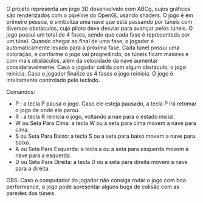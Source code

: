 O projeto representa um jogo 3D desenvolvido com ABCg, cujos gráficos são renderizados com o pipeline do OpenGL usando shaders.
O jogo é em primeiro pessoa, e simboliza uma nave que está passando por túneis com diversos obstáculos, cujo piloto deve desviar para avançar pelos túneis.
O jogo possui um total de 4 fases, sendo que cada fase é representada por um túnel. Quando chegar ao final de uma fase, o jogador é automaticamente levado para a próxima fase.
Cada túnel possui uma coloração, e conforme o jogo vai progredindo,  os túneis ficam maiores e com mais obstáculos, além da velocidade da nave aumentar consideravelmente.
Caso o jogador colida com algum obstáculo, o jogo reinicia.
Caso o jogador finalize as 4 fases o jogo reinicia.
O jogo é inteiramente controlado pelo teclado.

Comandos:
  - P : a tecla P pausa o jogo. Caso ele esteja pausado, a tecla P irá retomar o jogo de onde ele parou.
  - R : a tecla R reinicia o jogo, voltando a nae para o estado inicial.
  - W ou Seta Para Cima:  a tecla W ou a seta para cima movem a nave para cima.
  - S ou Seta Para Baixo:  a tecla S ou a seta para baixo movem a nave para baixo.
  - A ou Seta Para Esquerda:  a tecla a ou a seta para esquerda movem a nave para a esquerda.
  - D ou Seta Para Direita:  a tecla D ou a seta para direita movem a nave para a direita.





OBS: Caso o computador do jogador não consiga rodar o jogo com boa performance, o jogo pode apresentar alguns bugs de colisão com as paredes dos túneis.
